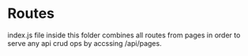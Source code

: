 # Routes

index.js file inside this folder combines all routes from pages in order to serve any api crud ops by accssing /api/pages.
